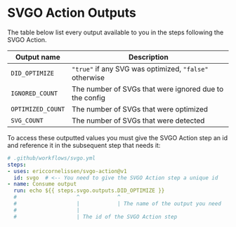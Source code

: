 # SVGO Action Outputs

The table below list every output available to you in the steps following the
SVGO Action.

| Output name       | Description                                            |
| ----------------- | ------------------------------------------------------ |
| `DID_OPTIMIZE`    | `"true"` if any SVG was optimized, `"false"` otherwise |
| `IGNORED_COUNT`   | The number of SVGs that were ignored due to the config |
| `OPTIMIZED_COUNT` | The number of SVGs that were optimized                 |
| `SVG_COUNT`       | The number of SVGs that were detected                  |

To access these outputted values you must give the SVGO Action step an id and
reference it in the subsequent step that needs it:

```yml
# .github/workflows/svgo.yml
steps:
- uses: ericcornelissen/svgo-action@v1
  id: svgo  # <-- You need to give the SVGO Action step a unique id
- name: Consume output
  run: echo ${{ steps.svgo.outputs.DID_OPTIMIZE }}
  #                   ^            ^
  #                   |            | The name of the output you need
  #                   |
  #                   | The id of the SVGO Action step
```
